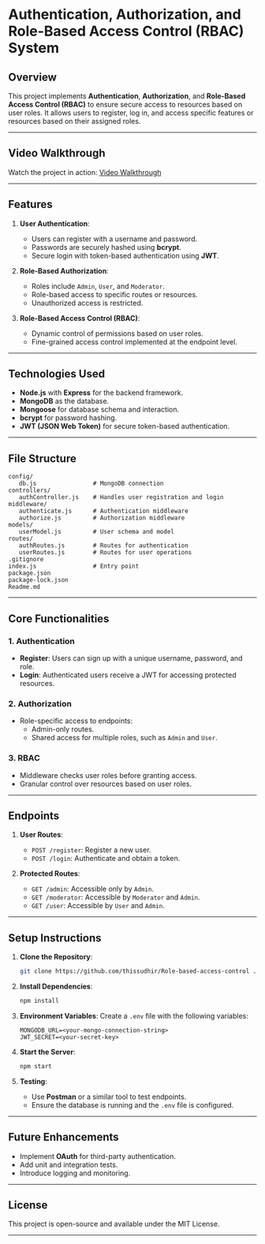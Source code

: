# **Authentication, Authorization, and Role-Based Access Control (RBAC) System**

## **Overview**

This project implements **Authentication**, **Authorization**, and **Role-Based Access Control (RBAC)** to ensure secure access to resources based on user roles. It allows users to register, log in, and access specific features or resources based on their assigned roles.

---

## **Video Walkthrough**

Watch the project in action:
[Video Walkthrough](https://drive.google.com/file/d/14jy-HB5uB36QEsTbAHxns-o9V9h4_pyt/view?usp=sharing)

---

## **Features**

1. **User Authentication**:

   - Users can register with a username and password.
   - Passwords are securely hashed using **bcrypt**.
   - Secure login with token-based authentication using **JWT**.

2. **Role-Based Authorization**:

   - Roles include `Admin`, `User`, and `Moderator`.
   - Role-based access to specific routes or resources.
   - Unauthorized access is restricted.

3. **Role-Based Access Control (RBAC)**:
   - Dynamic control of permissions based on user roles.
   - Fine-grained access control implemented at the endpoint level.

---

## **Technologies Used**

- **Node.js** with **Express** for the backend framework.
- **MongoDB** as the database.
- **Mongoose** for database schema and interaction.
- **bcrypt** for password hashing.
- **JWT (JSON Web Token)** for secure token-based authentication.

---

## **File Structure**

```
config/
   db.js                # MongoDB connection
controllers/
   authController.js    # Handles user registration and login
middleware/
   authenticate.js      # Authentication middleware
   authorize.js         # Authorization middleware
models/
   userModel.js         # User schema and model
routes/
   authRoutes.js        # Routes for authentication
   userRoutes.js        # Routes for user operations
.gitignore
index.js                # Entry point
package.json
package-lock.json
Readme.md
```

---

## **Core Functionalities**

### **1. Authentication**

- **Register**: Users can sign up with a unique username, password, and role.
- **Login**: Authenticated users receive a JWT for accessing protected resources.

### **2. Authorization**

- Role-specific access to endpoints:
  - Admin-only routes.
  - Shared access for multiple roles, such as `Admin` and `User`.

### **3. RBAC**

- Middleware checks user roles before granting access.
- Granular control over resources based on user roles.

---

## **Endpoints**

1. **User Routes**:

   - `POST /register`: Register a new user.
   - `POST /login`: Authenticate and obtain a token.

2. **Protected Routes**:
   - `GET /admin`: Accessible only by `Admin`.
   - `GET /moderator`: Accessible by `Moderator` and `Admin`.
   - `GET /user`: Accessible by `User` and `Admin`.

---

## **Setup Instructions**

1. **Clone the Repository**:

   ```bash
   git clone https://github.com/thissudhir/Role-based-access-control ./
   ```

2. **Install Dependencies**:

   ```bash
   npm install
   ```

3. **Environment Variables**:
   Create a `.env` file with the following variables:

   ```
   MONGODB_URL=<your-mongo-connection-string>
   JWT_SECRET=<your-secret-key>
   ```

4. **Start the Server**:

   ```bash
   npm start
   ```

5. **Testing**:
   - Use **Postman** or a similar tool to test endpoints.
   - Ensure the database is running and the `.env` file is configured.

---

## **Future Enhancements**

- Implement **OAuth** for third-party authentication.
- Add unit and integration tests.
- Introduce logging and monitoring.

---

## **License**

This project is open-source and available under the MIT License.

---
